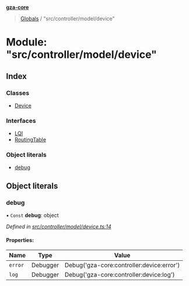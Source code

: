 **[gza-core](../README.md)**

> [Globals](../README.md) / "src/controller/model/device"

# Module: "src/controller/model/device"

## Index

### Classes

* [Device](../classes/_src_controller_model_device_.device.md)

### Interfaces

* [LQI](../interfaces/_src_controller_model_device_.lqi.md)
* [RoutingTable](../interfaces/_src_controller_model_device_.routingtable.md)

### Object literals

* [debug](_src_controller_model_device_.md#debug)

## Object literals

### debug

▪ `Const` **debug**: object

*Defined in [src/controller/model/device.ts:14](https://github.com/GrandeurSmart/gza-core/blob/master/src/src/controller/model/device.ts#L14)*

#### Properties:

Name | Type | Value |
------ | ------ | ------ |
`error` | Debugger | Debug('gza-core:controller:device:error') |
`log` | Debugger | Debug('gza-core:controller:device:log') |
